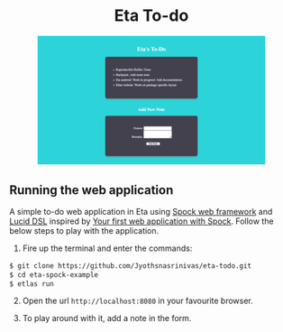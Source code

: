 <h1 align="center">Eta To-do</h1>

<p align="center">
  <img src="./resources/eta-todo.png" width="80%" />
</p>

## Running the web application

A simple to-do web application in Eta using [Spock web framework](https://www.spock.li/) and [Lucid DSL](http://hackage.haskell.org/package/lucid) inspired by [Your first web application with Spock](https://haskell-at-work.com/episodes/2018-04-09-your-first-web-application-with-spock.html). Follow the below steps to play with the application.

1) Fire up the terminal and enter the commands:

  ```
  $ git clone https://github.com/Jyothsnasrinivas/eta-todo.git
  $ cd eta-spock-example
  $ etlas run
  ```

2) Open the url `http://localhost:8080` in your favourite browser.


3) To play around with it, add a note in the form.
